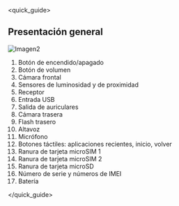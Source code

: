 <quick_guide>
## Presentación general

![Imagen2](http://static.energysistem.com/images/manuals/42235/55e708ae9e43e.jpg)

1. Botón de encendido/apagado
2. Botón de volumen
3. Cámara frontal
4. Sensores de luminosidad y de proximidad
5. Receptor
6. Entrada USB
7. Salida de auriculares
8. Cámara trasera
9. Flash trasero
10. Altavoz
11. Micrófono
12. Botones táctiles: aplicaciones recientes, inicio, volver
13. Ranura de tarjeta microSIM 1
14. Ranura de tarjeta microSIM 2
15. Ranura de tarjeta microSD
16. Número de serie y números de IMEI
17. Batería

</quick_guide>
